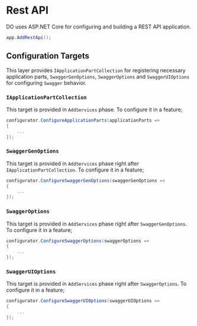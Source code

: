 # Rest API

DO uses ASP.NET Core for configuring and building a REST API application.

```csharp
app.AddRestApi();
```

## Configuration Targets

This layer provides `IApplicationPartCollection` for registering necessary
application parts, `SwaggerGenOptions`, `SwaggerOptions` and `SwaggerUIOptions`
for configuring `Swagger` behavior.

### `IApplicationPartCollection`

This target is provided in `AddServices` phase. To configure it in a feature;

```csharp
configurator.ConfigureApplicationParts(applicationParts =>
{
    ...
});
```

### `SwaggerGenOptions`

This target is provided in `AddServices` phase right after
`IApplicationPartCollection`. To configure it in a feature;

```csharp
configurator.ConfigureSwaggerGenOptions(swaggerGenOptions =>
{
    ...
});
```

### `SwaggerOptions`

This target is provided in `AddServices` phase right after
`SwaggerGenOptions`. To configure it in a feature;

```csharp
configurator.ConfigureSwaggerOptions(swaggerOptions =>
{
    ...
});
```

### `SwaggerUIOptions`

This target is provided in `AddServices` phase right after
`SwaggerOptions`. To configure it in a feature;

```csharp
configurator.ConfigureSwaggerUIOptions(swaggerUIOptions =>
{
    ...
});
```
